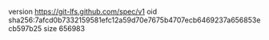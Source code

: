 version https://git-lfs.github.com/spec/v1
oid sha256:7afcd0b7332159581efc12a59d70e7675b4707ecb6469237a656853ecb597b25
size 656983
